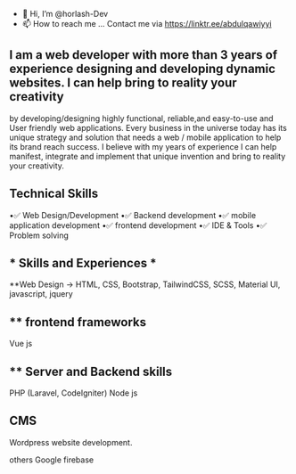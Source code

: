 - 👋 Hi, I’m @horlash-Dev
- 📫 How to reach me ... Contact me via https://linktr.ee/abdulqawiyyi
<!---
horlash-Dev/horlash-Dev is a ✨ special ✨ repository because its `README.md` (this file) appears on your GitHub profile.
You can click the Preview link to take a look at your changes.
---> 
## I am a web developer with more than 3 years of experience designing and developing dynamic websites. I can help bring to reality your creativity
 by developing/designing highly functional, reliable,and easy-to-use and User friendly web applications.
 Every business in the universe today has its unique strategy and solution that needs a web / mobile application to help its brand reach success. I believe with my years of experience I can help manifest, integrate and implement that unique invention and bring to reality your creativity.

## Technical Skills
•✅ Web Design/Development
•✅ Backend development
•✅ mobile application development
•✅ frontend development
•✅ IDE & Tools
•✅ Problem solving

## * Skills and Experiences * 
 
  **Web Design -> HTML, CSS, Bootstrap, TailwindCSS, SCSS, Material UI, javascript, jquery
  
##  ** frontend frameworks
 Vue js 
 
##  ** Server and Backend skills
   PHP (Laravel, CodeIgniter)
   Node js
   ## CMS
   Wordpress website development.
   
  others 
  Google firebase
